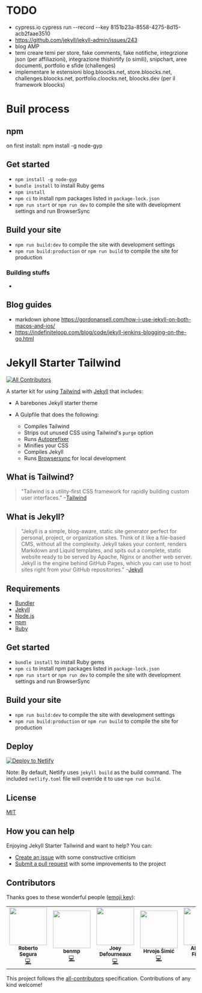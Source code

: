 # TODO

- cypress.io cypress run --record --key 8151b23a-8558-4275-8d15-acb2faae3510 
- https://github.com/jekyll/jekyll-admin/issues/243
- blog AMP
- temi creare temi per store, fake comments, fake notifiche, integrzione json (per affiliazioni), integrazione thishirtify (o simili), snipchart, aree documenti, portfolio e sfide (challenges)
- implementare le estensioni blog.bloocks.net, store.bloocks.net, challenges.bloocks.net, portfolio.cloocks.net, bloocks.dev (per il framework bloocks)

# Buil process

## npm

on first install:  npm install -g node-gyp
## Get started
* `npm install -g node-gyp`
* `bundle install` to install Ruby gems
* `npm install`
* `npm ci` to install npm packages listed in `package-lock.json`
* `npm run start` or `npm run dev` to compile the site with development settings and run BrowserSync

## Build your site
* `npm run build:dev` to compile the site with development settings
* `npm run build:production` or `npm run build` to compile the site for production

### Building stuffs

-

## Blog guides

- markdown iphone https://gordonansell.com/how-i-use-jekyll-on-both-macos-and-ios/
- https://indefiniteloop.com/blog/code/jekyll-jenkins-blogging-on-the-go.html


# Jekyll Starter Tailwind
[![All Contributors](https://img.shields.io/badge/all_contributors-4-orange.svg?style=flat-square)](#contributors)

A starter kit for using [Tailwind](https://tailwindcss.com) with [Jekyll](https://jekyllrb.com/) that includes:
* A barebones Jekyll starter theme
* A Gulpfile that does the following:

    * Compiles Tailwind
    * Strips out unused CSS using Tailwind's `purge` option
    * Runs [Autoprefixer](https://github.com/postcss/autoprefixer)
    * Minifies your CSS
    * Compiles Jekyll
    * Runs [Browsersync](https://www.browsersync.io/) for local development

## What is Tailwind?
>"Tailwind is a utility-first CSS framework for rapidly building custom user interfaces."
–[Tailwind](https://tailwindcss.com)

## What is Jekyll?
>"Jekyll is a simple, blog-aware, static site generator perfect for personal, project, or organization sites. Think of it like a file-based CMS, without all the complexity. Jekyll takes your content, renders Markdown and Liquid templates, and spits out a complete, static website ready to be served by Apache, Nginx or another web server. Jekyll is the engine behind GitHub Pages, which you can use to host sites right from your GitHub repositories."
–[Jekyll](https://jekyllrb.com/)

## Requirements
* [Bundler](http://bundler.io/)
* [Jekyll](https://jekyllrb.com/)
* [Node.js](https://nodejs.org/en/)
* [npm](https://www.npmjs.com/)
* [Ruby](https://www.ruby-lang.org/en/)

## Get started
* `bundle install` to install Ruby gems
* `npm ci` to install npm packages listed in `package-lock.json`
* `npm run start` or `npm run dev` to compile the site with development settings and run BrowserSync

## Build your site
* `npm run build:dev` to compile the site with development settings
* `npm run build:production` or `npm run build` to compile the site for production


## Deploy
[![Deploy to Netlify](https://www.netlify.com/img/deploy/button.svg)](https://app.netlify.com/start/deploy?repository=https://github.com/taylorbryant/jekyll-starter-tailwind)

Note: By default, Netlify uses `jekyll build` as the build command. The included `netlify.toml` file will override it to use `npm run build`.

## License
[MIT](https://github.com/taylorbryant/jekyll-starter-tailwind/blob/master/LICENSE.md)

## How you can help
Enjoying Jekyll Starter Tailwind and want to help? You can:
* [Create an issue](https://github.com/taylorbryant/jekyll-starter-tailwind/issues/new) with some constructive criticism
* [Submit a pull request](https://github.com/taylorbryant/jekyll-starter-tailwind/compare) with some improvements to the project

## Contributors

Thanks goes to these wonderful people ([emoji key](https://allcontributors.org/docs/en/emoji-key)):

<!-- ALL-CONTRIBUTORS-LIST:START - Do not remove or modify this section -->
<!-- prettier-ignore-start -->
<!-- markdownlint-disable -->
<table>
  <tr>
    <td align="center"><a href="http://phproberto.com"><img src="https://avatars0.githubusercontent.com/u/1119272?v=4" width="100px;" alt=""/><br /><sub><b>Roberto Segura</b></sub></a><br /><a href="https://github.com/taylorbryant/jekyll-starter-tailwind/commits?author=phproberto" title="Code">💻</a></td>
    <td align="center"><a href="https://github.com/benmp"><img src="https://avatars3.githubusercontent.com/u/9081154?v=4" width="100px;" alt=""/><br /><sub><b>benmp</b></sub></a><br /><a href="https://github.com/taylorbryant/jekyll-starter-tailwind/commits?author=benmp" title="Code">💻</a></td>
    <td align="center"><a href="https://github.com/jd4no"><img src="https://avatars0.githubusercontent.com/u/15043675?v=4" width="100px;" alt=""/><br /><sub><b>Joey Defourneaux</b></sub></a><br /><a href="https://github.com/taylorbryant/jekyll-starter-tailwind/commits?author=jd4no" title="Code">💻</a></td>
    <td align="center"><a href="https://shime.sh"><img src="https://avatars3.githubusercontent.com/u/703563?v=4" width="100px;" alt=""/><br /><sub><b>Hrvoje Šimić</b></sub></a><br /><a href="https://github.com/taylorbryant/jekyll-starter-tailwind/commits?author=shime" title="Code">💻</a></td>
    <td align="center"><a href="https://alejof.dev"><img src="https://avatars2.githubusercontent.com/u/7116453?v=4" width="100px;" alt=""/><br /><sub><b>Alejandro Figueroa</b></sub></a><br /><a href="https://github.com/taylorbryant/jekyll-starter-tailwind/commits?author=alexphi" title="Code">💻</a></td>
  </tr>
</table>

<!-- markdownlint-enable -->
<!-- prettier-ignore-end -->
<!-- ALL-CONTRIBUTORS-LIST:END -->

This project follows the [all-contributors](https://github.com/all-contributors/all-contributors) specification. Contributions of any kind welcome!
